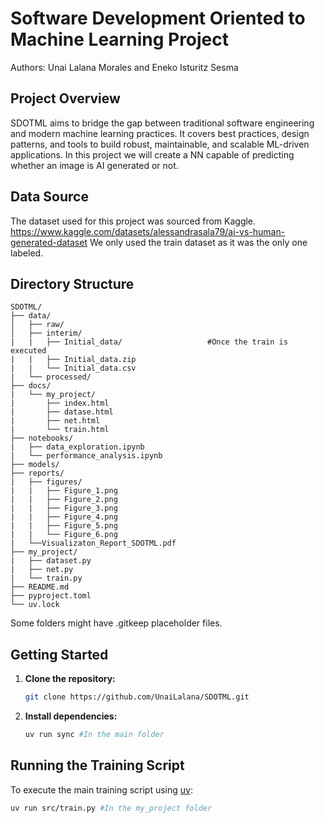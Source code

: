 # Software Development Oriented to Machine Learning Project

Authors: Unai Lalana Morales and Eneko Isturitz Sesma

## Project Overview

SDOTML aims to bridge the gap between traditional software engineering and modern machine learning practices. It covers best practices, design patterns, and tools to build robust, maintainable, and scalable ML-driven applications.
In this project we will create a NN capable of predicting whether an image is AI generated or not.

## Data Source

The dataset used for this project was sourced from Kaggle.
https://www.kaggle.com/datasets/alessandrasala79/ai-vs-human-generated-dataset
We only used the train dataset as it was the only one labeled.


## Directory Structure

```
SDOTML/
├── data/        
│   ├── raw/
│   ├── interim/
|   |   ├── Initial_data/                   #Once the train is executed
|   |   ├── Initial_data.zip
|   |   └── Initial_data.csv
|   └── processed/
├── docs/
|   └── my_project/
|       ├── index.html
|       ├── datase.html
|       ├── net.html
|       └── train.html
├── notebooks/
|   ├── data_exploration.ipynb
|   └── performance_analysis.ipynb        
├── models/
├── reports/
|   ├── figures/
|   |   ├── Figure_1.png
|   |   ├── Figure_2.png
|   |   ├── Figure_3.png
|   |   ├── Figure_4.png
|   |   ├── Figure_5.png
|   |   └── Figure_6.png
|   └──Visualizaton_Report_SDOTML.pdf     
├── my_project/
|   ├── dataset.py
|   ├── net.py
|   └── train.py
├── README.md
├── pyproject.toml
└── uv.lock
```
Some folders might have .gitkeep placeholder files.
## Getting Started

1. **Clone the repository:**
    ```bash
    git clone https://github.com/UnaiLalana/SDOTML.git
    ```
2. **Install dependencies:**
    ```bash
    uv run sync #In the main folder
    ```

## Running the Training Script

To execute the main training script using [uv](https://github.com/astral-sh/uv):

```bash
uv run src/train.py #In the my_project folder
```
